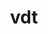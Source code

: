 ---
title: "vdt"
layout: cache
categories: [package, develop]
meta: {"compilers": ["gcc@11.4.0"], "num_specs": 7, "num_specs_by_stack": {"hep": 7, "root": 7}, "oss": ["ubuntu22.04"], "platforms": ["linux"], "stacks": ["hep", "root"], "targets": ["x86_64_v3"], "versions": ["0.4.6"]}
spec_details: [{"compiler": "gcc@11.4.0", "hash": "6jwk5ckv6ibicl2ycklzv6cp5jpvimao", "os": "ubuntu22.04", "platform": "linux", "size": "-", "stacks": ["hep", "root"], "target": "x86_64_v3", "variants": ["build_system=cmake", "build_type=Release", "generator=make", "~ipo", "~preload"], "versions": ["0.4.6"]}, {"compiler": "gcc@11.4.0", "hash": "doxkd45uxq34nfzitiu6s2tx53fv5jyc", "os": "ubuntu22.04", "platform": "linux", "size": "-", "stacks": ["hep", "root"], "target": "x86_64_v3", "variants": ["build_system=cmake", "build_type=Release", "generator=make", "~ipo", "~preload"], "versions": ["0.4.6"]}, {"compiler": "gcc@11.4.0", "hash": "gqmvyj32rcspmqklhgyaldtyflb4oyr6", "os": "ubuntu22.04", "platform": "linux", "size": "-", "stacks": ["hep", "root"], "target": "x86_64_v3", "variants": ["build_system=cmake", "build_type=Release", "generator=make", "~ipo", "~preload"], "versions": ["0.4.6"]}, {"compiler": "gcc@11.4.0", "hash": "pjq6d2yvnfw7qmpyo74tbkpmlrfnnlgq", "os": "ubuntu22.04", "platform": "linux", "size": "-", "stacks": ["hep", "root"], "target": "x86_64_v3", "variants": ["build_system=cmake", "build_type=Release", "generator=make", "~ipo", "~preload"], "versions": ["0.4.6"]}, {"compiler": "gcc@11.4.0", "hash": "r6qt7lj7hvojka33jbedisqykh64sko6", "os": "ubuntu22.04", "platform": "linux", "size": "-", "stacks": ["hep", "root"], "target": "x86_64_v3", "variants": ["build_system=cmake", "build_type=Release", "generator=make", "~ipo", "~preload"], "versions": ["0.4.6"]}, {"compiler": "gcc@11.4.0", "hash": "wmfiv74qiav56adkjgknlpncy4jnyxda", "os": "ubuntu22.04", "platform": "linux", "size": "-", "stacks": ["hep", "root"], "target": "x86_64_v3", "variants": ["build_system=cmake", "build_type=Release", "generator=make", "~ipo", "~preload"], "versions": ["0.4.6"]}, {"compiler": "gcc@11.4.0", "hash": "zut5rhbmob4szttkjd5oc5atdygq5en5", "os": "ubuntu22.04", "platform": "linux", "size": "-", "stacks": ["hep", "root"], "target": "x86_64_v3", "variants": ["build_system=cmake", "build_type=Release", "generator=make", "~ipo", "~preload"], "versions": ["0.4.6"]}]
---